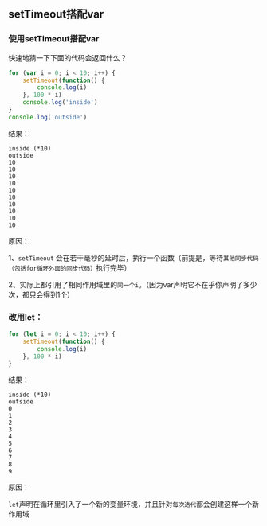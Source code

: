 ## setTimeout搭配var
### 使用setTimeout搭配var
快速地猜一下下面的代码会返回什么？
```js
for (var i = 0; i < 10; i++) {
    setTimeout(function() {
        console.log(i)
    }, 100 * i)
    console.log('inside')
}
console.log('outside')
```

结果：
```
inside (*10)
outside
10
10
10
10
10
10
10
10
10
10
```

原因：

1、`setTimeout` 会在若干毫秒的延时后，执行一个函数（前提是，等待`其他同步代码（包括for循环外面的同步代码）`执行完毕）

2、实际上都引用了相同作用域里的`同一个i`。（因为var声明它不在乎你声明了多少次，都只会得到1个）

### 改用let：
```js
for (let i = 0; i < 10; i++) {
    setTimeout(function() {
        console.log(i)
    }, 100 * i)
}
```
结果：
```
inside (*10)
outside
0
1
2
3
4
5
6
7
8
9
```

原因：

`let`声明在循环里引入了一个新的变量环境，并且针对`每次迭代`都会创建这样一个新作用域